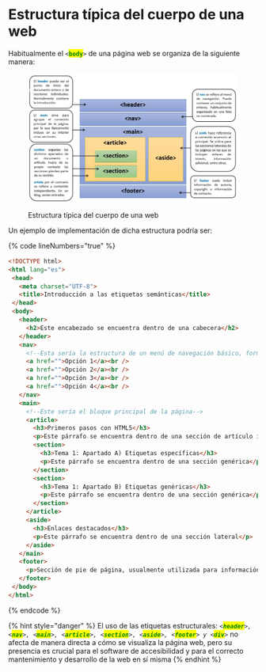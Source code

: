 # Estructura típica del cuerpo de una web

Habitualmente el `<`<mark style="color:green;">**`body`**</mark>`>` de una página web se organiza de la siguiente manera:

<figure><img src="../.gitbook/assets/Estructuraweb.jpg" alt=""><figcaption><p>Estructura típica del cuerpo de una web</p></figcaption></figure>

Un ejemplo de implementación de dicha estructura podría ser:

{% code lineNumbers="true" %}
```html
<!DOCTYPE html>
<html lang="es">
 <head>
   <meta charset="UTF-8">
   <title>Introducción a las etiquetas semánticas</title>
 </head>
 <body>
   <header>
     <h2>Este encabezado se encuentra dentro de una cabecera</h2>
   </header>
   <nav>
     <!--Esta sería la estructura de un menú de navegación básico, formado a partir de enlaces (Tema 3: Texto, Listas, Enlaces y Tablas)-->
     <a href="">Opción 1</a><br />
     <a href="">Opción 2</a><br />
     <a href="">Opción 3</a><br />
     <a href="">Opción 4</a><br />
   </nav>
   <main>
     <!--Este sería el bloque principal de la página-->
     <article>
       <h3>Primeros pasos con HTML5</h3>
       <p>Este párrafo se encuentra dentro de una sección de artículo independiente</p>
       <section>
         <h3>Tema 1: Apartado A) Etiquetas específicas</h3>
         <p>Este párrafo se encuentra dentro de una sección genérica</p>
       </section>
       <section>
         <h3>Tema 1: Apartado B) Etiquetas genéricas</h3>
         <p>Este párrafo se encuentra dentro de una sección genérica</p>
       </section>
     </article>
     <aside>
       <h3>Enlaces destacados</h3>
       <p>Este párrafo se encuentra dentro de una sección lateral</p>
     </aside>
   </main>
   <footer>
     <p>Sección de pie de página, usualmente utilizada para información de copyright, autoría, ...</p>
   </footer>
 </body>
</html>
```
{% endcode %}

{% hint style="danger" %}
El uso de las etiquetas estructurales: _`<`<mark style="color:green;">**`header`**</mark>`>, <`<mark style="color:green;">**`nav`**</mark>`>, <`<mark style="color:green;">**`main`**</mark>`>, <`<mark style="color:green;">**`article`**</mark>`>, <`<mark style="color:green;">**`section`**</mark>`>, <`<mark style="color:green;">**`aside`**</mark>`>, <`<mark style="color:green;">**`footer`**</mark>`> y <`<mark style="color:green;">**`div`**</mark>`>`_ no afecta de manera directa a cómo se visualiza la página web, pero su presencia es crucial para el software de accesibilidad y para el correcto mantenimiento y desarrollo de la web en sí misma
{% endhint %}
